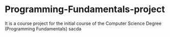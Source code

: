 # Programming-Fundamentals-project
It is a course project for the initial course of the Computer Science Degree (Programming Fundamentals) 
sacda

